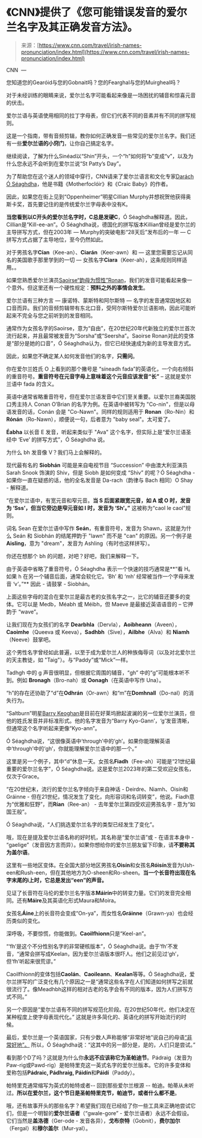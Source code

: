 <!--yml

类别：未分类

日期：2024-05-29 12:30:43

-->

# 《CNN》提供了《您可能错误发音的爱尔兰名字及其正确发音方法》。

> 来源：[https://www.cnn.com/travel/irish-names-pronunciation/index.html](https://www.cnn.com/travel/irish-names-pronunciation/index.html)

CNN  —

您知道您的Gearóid与您的Gobnait吗？您的Fearghal与您的Muirgheal吗？

对于未经训练的眼睛来说，爱尔兰名字可能看起来像是一场困扰的辅音和惊喜元音的伏击。

爱尔兰语与英语使用相同的拉丁字母表，但它们代表不同的音素并有不同的拼写规则。

这是一个指南，带有音频剪辑，教你如何正确发音一些常见的爱尔兰名字。我们还有一些**爱尔兰语的小窍门**，让你自己搞定名字。

继续阅读，了解为什么Sinéad以“Shin”开头，一个“h”如何将“b”变成“v”，以及为什么您永远不会听到在爱尔兰说“St Patty’s Day”。

为了帮助您在这个迷人的领域中穿行，CNN请来了爱尔兰语言和文化专家[Darách Ó Séaghdha](https://twitter.com/theirishfor)，他是书籍《Motherfoclóir》和《Craic Baby》的作者。

因此，如果您在街上见到“Oppenheimer”明星Cillian Murphy并想祝贺他获得奥斯卡奖，首先要记住的是传统爱尔兰字母表中没有K。

**当您看到以C开头的爱尔兰名字时，C总是发硬C**，Ó Séaghdha解释道。因此，Cillian是“Kill-ee-an”。Ó Séaghdha说，德国化的拼写版本Killian曾经是爱尔兰的主导拼写方式，但在2003年 — Murphy的突破电影“28天后”发布后的一年 — C拼写方式占据了主导地位，至今仍然如此。

对于男孩名字**Cían**（Kee-an）、**Ciarán**（Keer-awn）和 — 这里您需要忘记从同名的美国歌手那里学到的一切 — 女孩名字**Ciara**（Keer-ah），这条规则同样适用。。

如果您熟悉爱尔兰演员[Saoirse“韵母为惯性”Ronan](https://www.youtube.com/watch?v=uXJ6teEo-Ac)，我们的发音可能看起来像一个意外。但这里还有一个硬性规定：**预料之外的事情会发生**。

爱尔兰语有三种方言 — 康诺特、蒙斯特和阿尔斯特 — 名字的发音通常因地区和口音而异。我们的音频剪辑带有东北口音，受阿尔斯特爱尔兰语影响，因此可能听起来不完全与您之前听到的发音相同。

通常作为女孩名字的Saoirse，意为“自由”，在20世纪20年代新独立的爱尔兰首次流行起来，并且最常被发音为“Sorsha”或“Seersha”。Saoirse Ronan对此的变体是“部分是她的口音”，Ó Séaghdha认为，但它已经快速成为新的主导发音方式。

因此，如果您不确定某人如何发音他们的名字，**只需问**。

你在爱尔兰姓氏 O 上看到的那个撇号是 “síneadh fada”的英语化，一个向右倾斜的重音符号。**重音符号在元音字母上意味着这个元音应该发音“长”** – 这就是爱尔兰语中 fada 的含义。

英语中通常省略重音符号，但在爱尔兰语发音中它们至关重要。以爱尔兰裔美国脱口秀主持人 Conan O’Brian 的名字为例。在英语中被转写为 "Co-nin"，但是以母语发音的话，Conán 会是 "Co-Nawn"。同样的规则适用于 **Ronan**（Ro-Nin）和 **Rónán**（Ro-Nawn），顺便说一句，后者意为 "baby seal"。太可爱了。

**Éabha** 以长音 E 发音，听起来类似于 "Ava" 这个名字，但实际上是“爱尔兰语圣经中 ‘Eve’ 的拼写方式”，Ó Séaghdha 说。

为什么 bh 发音像 V？我们马上会解释的。

现代最有名的 **Siobhán** 可能是来自电视节目 “Succession” 中由澳大利亚演员 Sarah Snook 饰演的 Shiv，但是 Siobh 是如何变成 “Shiv” 的呢？Ó Séaghdha - 如果你一直在疑惑的话，他的全名发音是 Da-rach（韵律与 Bach 相同）O Shay - 解释道。

“在爱尔兰语中，有宽元音和窄元音。**当 S 后面紧跟宽元音，如 A 或 O 时，发音为 ‘Sss’，但当它旁边是窄元音如 I 时，发音为 ‘Sh’。”** 这被称为“caol le caol”规则。

词名 Sean 在爱尔兰语中写作 **Seán**，有重音符号，发音为 Shawn，这就是为什么 Seán 和 Siobhán 的结尾押韵于 "lawn" 而不是 "can" 的原因。另一个例子是 **Aisling**，意为 "dream"，发音为 Ashling（有时也这样拼写）。

你还在想那个 bh 的问题，对吧？好吧，我们来解释一下。

由于英语中省略了重音符号，Ó Séaghdha 表示一个快速的技巧通常是**“看 H。如果 h 在另一个辅音后面，通常会软化它。‘Bh’ 和 ‘mh’ 经常被当作一个字母来发音 ‘v’。”** 因此 - 请鼓掌 - Siobhán。

上面这些字母的混合在爱尔兰是最古老的女孩名字之一，比它的辅音还要多的变体。它可以是 Medb，Méabh 或 Méibh，但 Maeve 是最接近英语语音的 – 它押韵于 “wave”。

让我们现在为女孩们的名字 **Dearbhla**（Dervla），**Aoibheann**（Aveen），**Caoimhe**（Queeva 或 Keeva），**Sadhbh**（Sive），**Ailbhe**（Alva）和 **Niamh**（Neeve）鼓掌吧。

这个男性名字曾经如此普遍，以至于成为爱尔兰人的种族侮辱词（以及对北爱尔兰的天主教徒，如 "Taig"）。与“Paddy”或“Mick”一样。

Tadhgh 中的 g 声音很明显，但根据它周围的辅音，“gh” 中的“g”可能根本听不到。例如 **Bronagh**（Bro-nah）或 **Oonagh**（在英语中写作 Una）。

“h”的存在还协助了“d”在**Odhrán**（Or-awn）和“m”在**Domhnall**（Do-nal）的消失行为。

“Saltburn”明星[Barry Keoghan](https://www.joe.co.uk/entertainment/barry-keoghan-reveals-how-to-pronounce-his-surname-418411)是目前在好莱坞掀起波澜的另一位爱尔兰演员，但他的姓氏发音并非标准形式。他的名字发音为“Barry Kyo-Gann’，‘g’发音清晰，但通常这个名字听起来更像“Kyo-ann”。

Ó Séaghdha说，“这很像英语中‘through’中的‘gh’。如果你能理解英语中‘through’中的‘gh’，你就能理解爱尔兰语中的那一个。”

这里是另一个例子，其中“d”休息一天。女孩名**Fiadh**（Fee-ah）可能是“21世纪最重要的爱尔兰名字”，Ó Séaghdha说。这是爱尔兰2023年的第二受欢迎女孩名，仅次于Grace。

“在20世纪末，流行的爱尔兰名字倾向于来自神话 - Deirdre、Niamh、Oisín和Gráinne - 但在21世纪，情况发生了变化，向形容词和名词转变”，他说。Fiadh意为“优雅和狂野”，而**Rían**（Ree-an） - 去年爱尔兰第四受欢迎男孩名字 - 意为“如国王般”。

Ó Séaghdha说，“人们挑选爱尔兰名字的类型已经发生了变化”。

哦，现在是提及爱尔兰语名称的好时机，其名称是“爱尔兰语”或 - 在语言本身中 - “gaelige”（发音因方言而异）。如果你想给你的爱尔兰朋友留下印象，请**不要称其为盖尔语**。

这里有一些地区变体。在全国大部分地区男孩名**Oisín**和女孩名**Róisín**发音为Ush-een和Rush-een，但在其他地方为O-sheen和Ro-sheen。**当一个长音符出现在名字末尾的i上时，它总是发出“een”的声音。**

见证了长音符在马伦的爱尔兰名字版本**Máirín**中的转变力量。它们的发音完全相同。还有**Máire**及其英语化形式Maura和Moira。

女孩名**Áine**上的长音符会变成“On-ya”，而女性名**Gráinne**（Grawn-ya）也会经历类似的变化。

深呼吸，不要惊慌，你能做到。**Caoilfhionn**只是“Keel-an”。

“‘fh’是这个不分性别名字的非常硬核版本”，Ó Séaghdha说。由于‘fh’不发音，“通常会拼写成Keelan，因为爱尔兰语版本很吓人。他们之前见过‘gh’，但‘fh’听起来很荒谬。”

Caoilfhionn的变体包括**Caolán**、**Caoileann**、**Kealan**等等。Ó Séaghdha说，爱尔兰拼写的广泛变化有几个原因之一是“通常这些名字在人们知道如何拼写之前就很流行了。像Meadhbh这样的相对古老的名字会有不同的版本，因为人们拼写方式不同。”

另一个原因是“爱尔兰语有不同的拼写规范化阶段。在20世纪50年代，他们决定在某种程度上使字母表现代化。” 这就是许多简化的、英语化的拼写开始流行的时候。

最后，爱尔兰是一个英语国家，只有少数人声称能够“非常好地”说自己的母语[“非常好地”。](https://www.irishtimes.com/ireland/2023/05/30/census-2022-number-of-irish-speakers-increases-but-only-10-can-speak-it-very-well/) 所以，Ó Séaghdha说：“这其中的另一部分是，是的，人们只是尝试。”

看到那个D了吗？这就是为什么你**永远不应该称它为圣帕迪节**。Pádraig（发音为Paw-rig或Pawd-rig）是帕特里克这一英式名字的爱尔兰版本。它的许多变体和爱称包括**Pádraic, Pádhraig, Páidín**和**Páidí**（Paddy）。

帕特里克通常缩写为英式的帕特或者-- 回到那些爱尔兰根源 -- 帕迪。帕蒂从未听过。**所以在爱尔兰，这个节日是圣帕特里克节，帕迪节，或者什么都不是**。

哦，还有故事开头的那些名字？希望我们现在已经给了你一些工具来正确地尝试它们，但是一个明智的**爱尔兰语者**（“gwale-gore” - 爱尔兰语者）永远不会假设。它们当然是**盖洛德**（Ger-ode - 发音各异），**戈布奈特**（Gobnit），**费尔加尔**（Fergal）和**穆尔盖尔**（Mur-yal）。
